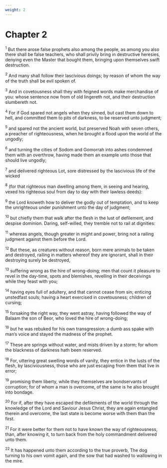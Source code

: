 ```yaml
---
weight: 2
---
```


# Chapter 2

<sup>1</sup> But there arose false prophets also among the people, as among you also there shall be false teachers, who shall privily bring in destructive heresies, denying even the Master that bought them, bringing upon themselves swift destruction. 

<sup>2</sup> And many shall follow their lascivious doings; by reason of whom the way of the truth shall be evil spoken of. 

<sup>3</sup> And in covetousness shall they with feigned words make merchandise of you: whose sentence now from of old lingereth not, and their destruction slumbereth not. 

<sup>4</sup> For if God spared not angels when they sinned, but cast them down to hell, and committed them to pits of darkness, to be reserved unto judgment; 

<sup>5</sup> and spared not the ancient world, but preserved Noah with seven others, a preacher of righteousness, when he brought a flood upon the world of the ungodly; 

<sup>6</sup> and turning the cities of Sodom and Gomorrah into ashes condemned them with an overthrow, having made them an example unto those that should live ungodly; 

<sup>7</sup> and delivered righteous Lot, sore distressed by the lascivious life of the wicked 

<sup>8</sup> (for that righteous man dwelling among them, in seeing and hearing, vexed his righteous soul from day to day with their lawless deeds): 

<sup>9</sup> the Lord knoweth how to deliver the godly out of temptation, and to keep the unrighteous under punishment unto the day of judgment; 

<sup>10</sup> but chiefly them that walk after the flesh in the lust of defilement, and despise dominion. Daring, self-willed, they tremble not to rail at dignities: 

<sup>11</sup> whereas angels, though greater in might and power, bring not a railing judgment against them before the Lord. 

<sup>12</sup> But these, as creatures without reason, born mere animals to be taken and destroyed, railing in matters whereof they are ignorant, shall in their destroying surely be destroyed, 

<sup>13</sup> suffering wrong as the hire of wrong-doing; men that count it pleasure to revel in the day-time, spots and blemishes, revelling in their deceivings while they feast with you; 

<sup>14</sup> having eyes full of adultery, and that cannot cease from sin; enticing unstedfast souls; having a heart exercised in covetousness; children of cursing; 

<sup>15</sup> forsaking the right way, they went astray, having followed the way of Balaam the son of Beor, who loved the hire of wrong-doing; 

<sup>16</sup> but he was rebuked for his own transgression: a dumb ass spake with man’s voice and stayed the madness of the prophet. 

<sup>17</sup> These are springs without water, and mists driven by a storm; for whom the blackness of darkness hath been reserved. 

<sup>18</sup> For, uttering great swelling words of vanity, they entice in the lusts of the flesh, by lasciviousness, those who are just escaping from them that live in error; 

<sup>19</sup> promising them liberty, while they themselves are bondservants of corruption; for of whom a man is overcome, of the same is he also brought into bondage. 

<sup>20</sup> For if, after they have escaped the defilements of the world through the knowledge of the Lord and Saviour Jesus Christ, they are again entangled therein and overcome, the last state is become worse with them than the first. 

<sup>21</sup> For it were better for them not to have known the way of righteousness, than, after knowing it, to turn back from the holy commandment delivered unto them. 

<sup>22</sup> It has happened unto them according to the true proverb, The dog turning to his own vomit again, and the sow that had washed to wallowing in the mire. 


